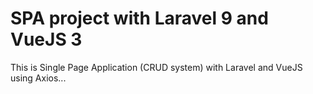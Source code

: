 <h1>SPA project with Laravel 9 and VueJS 3</h1>

<p>This is Single Page Application (CRUD system) with Laravel and VueJS using Axios...</p>